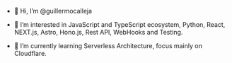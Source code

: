 - 👋 Hi, I’m @guillermocalleja
- 👀 I’m interested in JavaScript and TypeScript ecosystem, Python, React, NEXT.js, Astro, Hono.js, Rest API, WebHooks and Testing.

- 🌱 I’m currently learning Serverless Architecture, focus mainly on Cloudflare.
<!---
- 💞️ I’m looking to collaborate on ...
- 📫 How to reach me ...
--->
<!---
guillermocalleja/guillermocalleja is a ✨ special ✨ repository because its `README.md` (this file) appears on your GitHub profile.
You can click the Preview link to take a look at your changes.
--->
